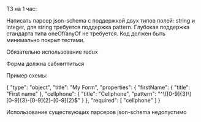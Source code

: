 ТЗ на 1 час:

Написать парсер json-schema с поддержкой двух типов полей: string и integer, для string требуется поддержка pattern. Глубокая поддержка стандарта типа oneOf/anyOf не требуется. Код должен быть минимально покрыт тестами. 

Обязательно использование redux

Форма должна сабмиттиться 

Пример схемы:


{ 
"type": "object",
"title": "My Form",
"properties": { 
"firstName": {
"title": "First name"
},
"cellphone": {
"title": "Cellphone",
"pattern": "^\\([0-9]{3}\\) [0-9]{3}-[0-9]{2}-[0-9]{2}$"
}
},
"required": [
"cellphone"
]
}

Использование существующих парсеров json-schema недопустимо